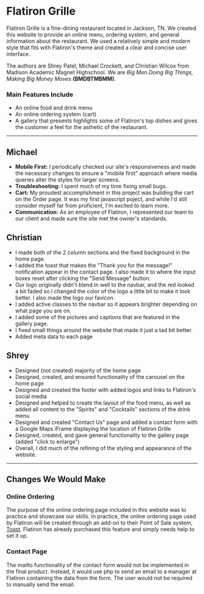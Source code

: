 # Flatiron Grille
<p>Flatiron Grille is a fine-dining restaurant located in Jackson, TN. We created this website to provide an online menu, ordering system, and general information about the restaurant. We used a relatively simple and modern style that fits with Flatiron's theme and created a clear and concise user interface.</p>
<p>The authors are Shrey Patel, Michael Crockett, and Christian Wilcox from Madison Academic Magnet Highschool. We are <em>Big Men Doing Big Things, Making Big Money Moves</em> <strong>(BMDBTMBMM)</strong>.</p>

### Main Features Include
<ul>
    <li>An online food and drink menu</li>
    <li>An online ordering system (cart)</li>
    <li>A gallery that presents highlights some of Flatiron's top dishes and gives the customer a feel for the asthetic of the restaurant.</li>
</ul>

<hr>

## Michael 
<ul>
    <li><strong>Mobile First:</strong> I periodically checked our site's responsiveness and made the necessary changes to ensure a "mobile first" approach where media queries alter the styles for larger screens.</li>
    <li><strong>Troubleshooting:</strong> I spent much of my time fixing small bugs.</li>
    <li><strong>Cart:</strong> My proudest accomplishment in this project was building the cart on the Order page. It was my first javascript poject, and while I'd still consider myself far from proficient, I'm excited to learn more.</li>
    <li><strong>Communication:</strong> As an employee of Flatiron, I represented our team to our client and made sure the site met the owner's standards.</li>
</ul>

## Christian
<ul>
    <li>I made both of the 2 column sections and the fixed background in the home page.</li>
    <li>I added the toast that makes the "Thank you for the message!" notification appear in the contact page. I also made it to where the input boxes reset after clicking the "Send Message" button.</li>
    <li>Our logo originally didn't blend in well to the navbar, and the red looked a bit faded so I changed the color of the logo a little bit to make it look better. I also made the logo our favicon.</li>
    <li>I added active classes to the navbar so it appears brighter depending on what page you are on.</li>
    <li>I added some of the pictures and captions that are featured in the gallery page.</li>
    <li>I fixed small things around the website that made it just a tad bit better.</li>
    <li>Added meta data to each page</li>
</ul>

## Shrey
<ul>
    <li>Designed (not created) majority of the home page</li>
    <li>Designed, created, and ensured functionality of the carousel on the home page</li>
    <li>Designed and created the footer with added logos and links to Flatiron's social media</li>
    <li>Designed and helped to create the layout of the food menu, as well as added all content to the "Spirits" and "Cocktails" sections of the drink menu</li>
    <li>Designed and created "Contact Us" page and added a contact form with a Google Maps iFrame displaying the location of Flatiron Grille</li>
    <li>Designed, created, and gave general functionality to the gallery page (added "click to enlarge")</li>
    <li>Overall, I did much of the refining of the styling and appearance of the website.</li>
</ul>

<hr>

## Changes We Would Make

### Online Ordering
The purpose of the online ordering page included in this website was to practice and showcase our skills. In practice, the online ordering page used by Flatiron will be created through an add-on to their Point of Sale system, <a href="https://pos.toasttab.com/products/online-ordering">Toast</a>. Flatiron has already purchased this feature and simply needs help to set it up.

### Contact Page
The mailto functionality of the contact form would not be implemented in the final product. Instead, it would use php to send an email to a manager at Flatiron containing the data from the form. The user would not be required to manually send the email.

